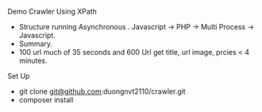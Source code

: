 Demo Crawler Using XPath
+ Structure running Asynchronous
  . Javascript -> PHP -> Multi Process -> Javascript.
+ Summary.
 + 100 url much of 35 seconds and 600 Url get title, url image, prcies < 4 minutes.
 
Set Up
+ git clone git@github.com:duongnvt2110/crawler.git
+ composer install 

